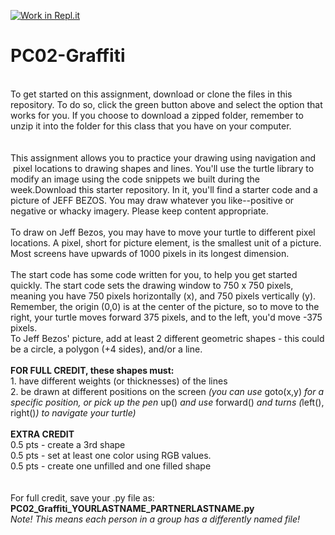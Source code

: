 [![Work in Repl.it](https://classroom.github.com/assets/work-in-replit-14baed9a392b3a25080506f3b7b6d57f295ec2978f6f33ec97e36a161684cbe9.svg)](https://classroom.github.com/online_ide?assignment_repo_id=281040&assignment_repo_type=GroupAssignmentRepo)
# PC02-Graffiti
<br>
To get started on this assignment, download or clone the files in this repository. To do so, click the green button above and select the option that works for you. If you choose to download a zipped folder, remember to unzip it into the folder for this class that you have on your computer.
<br>
<br>
<br>
This assignment allows you to practice your drawing using navigation and  pixel locations to drawing shapes and lines. You'll use the turtle library to modify an image using the code snippets we built during the week.Download this starter repository. In it, you'll find a starter code and a picture of JEFF BEZOS. You may draw whatever you like--positive or negative or whacky imagery. Please keep content appropriate.
<br><br>
To draw on Jeff Bezos, you may have to move your turtle to different pixel locations. A pixel, short for picture element, is the smallest unit of a picture. Most screens have upwards of 1000 pixels in its longest dimension. 
<br><br>
The start code has some code written for you, to help you get started quickly. The start code sets the drawing window to 750 x 750 pixels, meaning you have 750 pixels horizontally (x), and 750 pixels vertically (y). Remember, the origin (0,0) is at the center of the picture, so to move to the right, your turtle moves forward 375 pixels, and to the left, you'd move -375 pixels. 
<br>
To Jeff Bezos' picture, add at least 2 different geometric shapes - this could be a circle, a polygon (+4 sides), and/or a line.
<br><br>
<b>FOR FULL CREDIT, these shapes must:</b><br>
1.  have different weights (or thicknesses) of the lines<br>
2.  be drawn at different positions on the screen <i>(you can use </i>goto(x,y)<i> for a specific position, or pick up the pen </i>up()<i> and use </i>forward()<i> and turns (</i>left(), right()<i>) to navigate your turtle)</i>
<br>
<br>
<b>EXTRA CREDIT</b>
<br>
0.5 pts - create a 3rd shape<br>
0.5 pts - set at least one color using RGB values.<br>
0.5 pts - create one unfilled and one filled shape<br>
<br><br>
For full credit, save your .py file as:<br>
<b>PC02_Graffiti_YOURLASTNAME_PARTNERLASTNAME.py</b><br>
<i>Note! This means each person in a group has a differently named file!</i>
